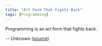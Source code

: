 ```yaml
---
title: "Art Form That Fights Back"
tags: [Programming]
---
```


Programming is an art form that fights back.

-- Unknown ([source][source])

[source]: https://twitter.com/CodeWisdom/status/200034557771264002
